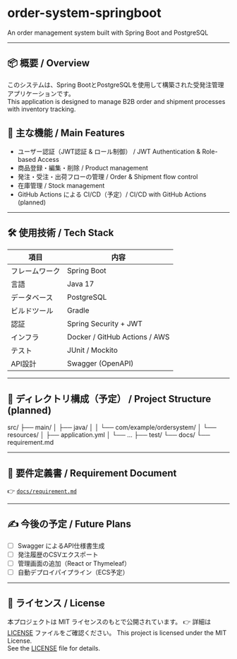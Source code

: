 # order-system-springboot
An order management system built with Spring Boot and PostgreSQL

---

## 📦 概要 / Overview

このシステムは、Spring BootとPostgreSQLを使用して構築された受発注管理アプリケーションです。  
This application is designed to manage B2B order and shipment processes with inventory tracking.

## 🚀 主な機能 / Main Features

- ユーザー認証（JWT認証 & ロール制御） / JWT Authentication & Role-based Access
- 商品登録・編集・削除 / Product management
- 発注・受注・出荷フローの管理 / Order & Shipment flow control
- 在庫管理 / Stock management
- GitHub Actions による CI/CD（予定）/ CI/CD with GitHub Actions (planned)

---

## 🛠️ 使用技術 / Tech Stack

| 項目         | 内容                            |
|--------------|---------------------------------|
| フレームワーク | Spring Boot                     |
| 言語         | Java 17                         |
| データベース | PostgreSQL                      |
| ビルドツール | Gradle                          |
| 認証         | Spring Security + JWT           |
| インフラ     | Docker / GitHub Actions / AWS   |
| テスト       | JUnit / Mockito                 |
| API設計      | Swagger (OpenAPI)               |

---

## 📁 ディレクトリ構成（予定） / Project Structure (planned)

src/
├── main/
│ ├── java/
│ │ └── com/example/ordersystem/
│ └── resources/
│ ├── application.yml
│ └── ...
├── test/
└── docs/
└── requirement.md

---

## 📄 要件定義書 / Requirement Document

👉 [`docs/requirement.md`](./docs/requirement.md)

---

## ✍️ 今後の予定 / Future Plans

- [ ] Swagger によるAPI仕様書生成
- [ ] 発注履歴のCSVエクスポート
- [ ] 管理画面の追加（React or Thymeleaf）
- [ ] 自動デプロイパイプライン（ECS予定）

---

## 📜 ライセンス / License
本プロジェクトは MIT ライセンスのもとで公開されています。
👉 詳細は [LICENSE](./LICENSE) ファイルをご確認ください。
This project is licensed under the MIT License.  
See the [LICENSE](./LICENSE) file for details.
